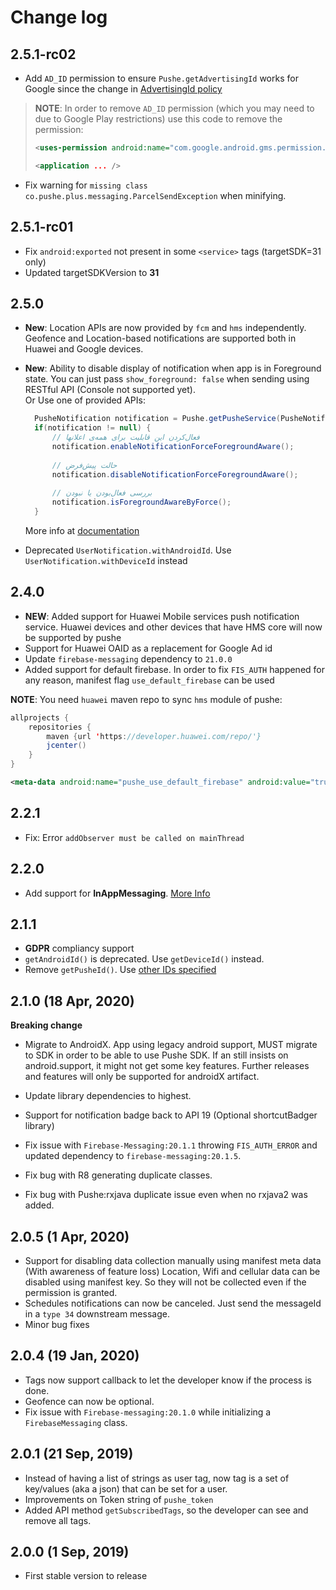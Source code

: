 # Change log

## 2.5.1-rc02
- Add `AD_ID` permission to ensure `Pushe.getAdvertisingId` works for Google since the change in [AdvertisingId policy](https://support.google.com/googleplay/android-developer/answer/6048248?hl=en)

> **NOTE**: In order to remove `AD_ID` permission (which you may need to due to Google Play restrictions) use this code to remove the permission:
> 
> ```xml
> <uses-permission android:name="com.google.android.gms.permission.AD_ID" tools:node="remove"/>
> 
> <application ... />
> ```

- Fix warning for `missing class co.pushe.plus.messaging.ParcelSendException` when minifying.

## 2.5.1-rc01
- Fix `android:exported` not present in some `<service>` tags (targetSDK=31 only)
- Updated targetSDKVersion to **31**

## 2.5.0
- **New**: Location APIs are now provided by `fcm` and `hms` independently. Geofence and Location-based notifications are supported both in Huawei and Google devices.
- **New**: Ability to disable display of notification when app is in Foreground state. 
  You can just pass `show_foreground: false` when sending using RESTful API (Console not supported yet).  
  Or Use one of provided APIs:

  ```java
    PusheNotification notification = Pushe.getPusheService(PusheNotification.class);
    if(notification != null) {
        // فعال‌کردن این قابلیت برای همه‌ی اعلانها
        notification.enableNotificationForceForegroundAware();
    
        // حالت پیش‌فرض
        notification.disableNotificationForceForegroundAware();
    
        // بررسی فعال‌بودن یا نبودن  
        notification.isForegroundAwareByForce();
    }
  ```

  More info at [documentation](https://docs.pushe.co/docs/android/notification/foreground)

- Deprecated `UserNotification.withAndroidId`. Use `UserNotification.withDeviceId` instead

## 2.4.0
- **NEW**: Added support for Huawei Mobile services push notification service.
  Huawei devices and other devices that have HMS core will now be supported by pushe
- Support for Huawei OAID as a replacement for Google Ad id
- Update `firebase-messaging` dependency to `21.0.0`
- Added support for default firebase. In order to fix `FIS_AUTH` happened for any reason, manifest flag `use_default_firebase` can be used

**NOTE**: You need `huawei` maven repo to sync `hms` module of pushe:

```java
allprojects {
    repositories {
        maven {url 'https://developer.huawei.com/repo/'}
        jcenter()
    }
}
```

```xml
<meta-data android:name="pushe_use_default_firebase" android:value="true" />
```


## 2.2.1
- Fix: Error `addObserver must be called on mainThread`

## 2.2.0
- Add support for **InAppMessaging**. [More Info](https://docs.pushe.co/docs/android/inappmessaging/intro/)

## 2.1.1
- **GDPR** compliancy support
- `getAndroidId()` is deprecated. Use `getDeviceId()` instead.
- Remove `getPusheId()`. Use [other IDs specified](https://docs.pushe.co/docs/android/unification)

## 2.1.0 (18 Apr, 2020)
**Breaking change**

- Migrate to AndroidX. App using legacy android support, MUST migrate to SDK in order to be able to use Pushe SDK.
If an still insists on android.support, it might not get some key features. Further releases and features will only be supported for androidX artifact.

- Update library dependencies to highest.
- Support for notification badge back to API 19 (Optional shortcutBadger library)
- Fix issue with `Firebase-Messaging:20.1.1` throwing `FIS_AUTH_ERROR` and updated dependency to `firebase-messaging:20.1.5`.
- Fix bug with R8 generating duplicate classes.
- Fix bug with Pushe:rxjava duplicate issue even when no rxjava2 was added.

## 2.0.5 (1 Apr, 2020)
- Support for disabling data collection manually using manifest meta data (With awareness of feature loss)
   Location, Wifi and cellular data can be disabled using manifest key. So they will not be collected even if the permission is granted.
- Schedules notifications can now be canceled. Just send the messageId in a `type 34` downstream message.
- Minor bug fixes

## 2.0.4 (19 Jan, 2020)   
- Tags now support callback to let the developer know if the process is done.
- Geofence can now be optional.
- Fix issue with `Firebase-messaging:20.1.0` while initializing a `FirebaseMessaging` class.

## 2.0.1 (21 Sep, 2019)
- Instead of having a list of strings as user tag, now tag is a set of key/values (aka a json) that can be set for a user.
- Improvements on Token string of `pushe_token`
- Added API method `getSubscribedTags`, so the developer can see and remove all tags.

## 2.0.0 (1 Sep, 2019)
- First stable version to release
